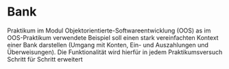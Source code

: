 # Bank
Praktikum im Modul Objektorientierte-Softwareentwicklung (OOS)
as im OOS-Praktikum verwendete Beispiel soll einen stark vereinfachten Kontext einer Bank darstellen (Umgang mit Konten, Ein- und Auszahlungen und Überweisungen). 
Die Funktionalität wird hierfür in jedem Praktikumsversuch Schritt für Schritt erweitert
